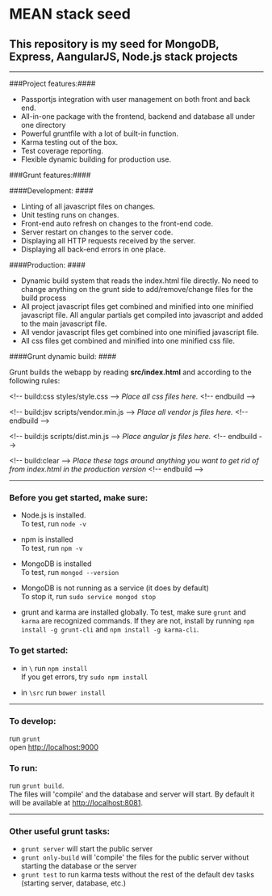 # MEAN stack seed #

## This repository is my seed for MongoDB, Express, AangularJS, Node.js stack projects ##

***

###Project features:####

* Passportjs integration with user management on both front and back end.
* All-in-one package with the frontend, backend and database all under one directory
* Powerful gruntfile with a lot of built-in function.
* Karma testing out of the box.
* Test coverage reporting.
* Flexible dynamic building for production use.

###Grunt features:####

####Development: ####

* Linting of all javascript files on changes.
* Unit testing runs on changes.
* Front-end auto refresh on changes to the front-end code.
* Server restart on changes to the server code.
* Displaying all HTTP requests received by the server.
* Displaying all back-end errors in one place.

####Production: ####

* Dynamic build system that reads the index.html file directly.
  No need to change anything on the grunt side to add/remove/change files for the build process
* All project javascript files get combined and minified into one minified javascript file.
  All angular partials get compiled into javascript and added to the main javascript file.
* All vendor javascript files get combined into one minified javascript file.
* All css files get combined and minified into one minified css file.


####Grunt dynamic build: ####

Grunt builds the webapp by reading **src/index.html** and according to the following rules:

\<!-- build:css styles/style.css -->
*Place all css files here.*
\<!-- endbuild -->

\<!-- build:jsv scripts/vendor.min.js -->
*Place all vendor js files here.*
\<!-- endbuild -->

\<!-- build:js scripts/dist.min.js -->
*Place angular js files here.*
\<!-- endbuild -->

\<!-- build:clear -->
*Place these tags around anything you want to get rid of from index.html in the production version*
\<!-- endbuild -->

***

### Before you get started, make sure: ###

* Node.js is installed.   
To test, run `node -v`  

* npm is installed  
To test, run `npm -v`

* MongoDB is installed  
To test, run `mongod --version`

* MongoDB is not running as a service (it does by default)  
To stop it, run `sudo service mongod stop`

* grunt and karma are installed globally.
To test, make sure `grunt` and `karma` are recognized commands.
If they are not, install by running `npm install -g grunt-cli` and `npm install -g karma-cli`.

### To get started: ###

* in `\` run `npm install`  
If you get errors, try `sudo npm install`

* in `\src` run `bower install`

***

### To develop: ###

run `grunt`  
open [http://localhost:9000](http://localhost:9000)

### To run: ###

run `grunt build`.  
The files will 'compile' and the database and server will start. By default it will be available at [http://localhost:8081](http://localhost:8081).

***

### Other useful grunt tasks: ###

* `grunt server` will start the public server
* `grunt only-build` will 'compile' the files for the public server without starting the database or the server
* `grunt test` to run karma tests without the rest of the default dev tasks (starting server, database, etc.)